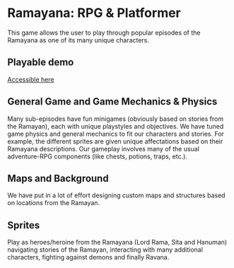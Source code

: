
# Ramayana: RPG & Platformer

This game allows the user to play through popular episodes of the Ramayana as one of its many unique characters.

## Playable demo
[Accessible here](https://aruhant.github.io/rpg-demo/)

## General Game and Game Mechanics & Physics

Many sub-episodes have fun minigames (obviously based on stories from the Ramayan), each with unique playstyles and objectives. We have tuned game physics and general mechanics to fit our characters and stories. For example, the different sprites are given unique affectations based on their Ramayana descriptions. Our gameplay involves many of the usual adventure-RPG components (like chests, potions, traps, etc.).

## Maps and Background

We have put in a lot of effort designing custom maps and structures based on locations from the Ramayan.


## Sprites

Play as heroes/heroine from the Ramayana (Lord Rama, Sita and Hanuman) navigating stories of the Ramayan, interacting with many additional characters, fighting against demons and finally Ravana.
